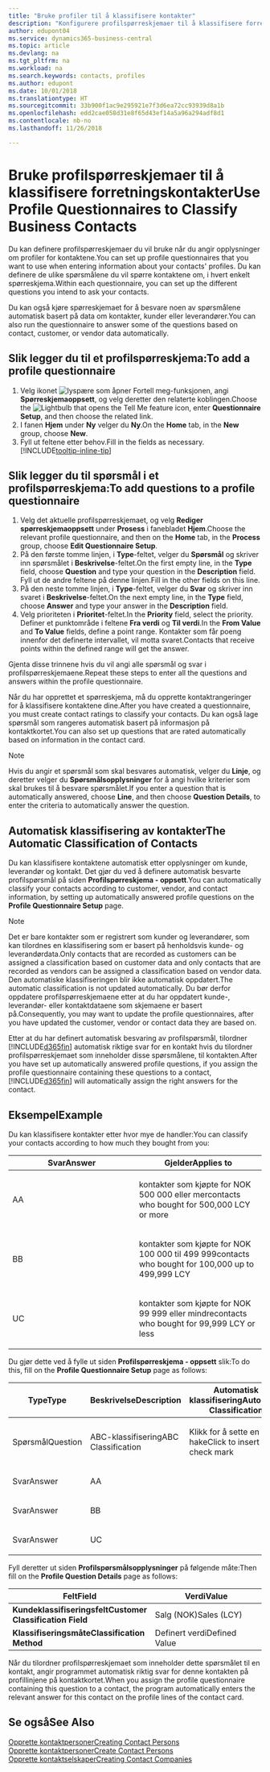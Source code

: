 ```yaml
---
title: "Bruke profiler til å klassifisere kontakter"
description: "Konfigurere profilspørreskjemaer til å klassifisere forretningskontaktene"
author: edupont04
ms.service: dynamics365-business-central
ms.topic: article
ms.devlang: na
ms.tgt_pltfrm: na
ms.workload: na
ms.search.keywords: contacts, profiles
ms.author: edupont
ms.date: 10/01/2018
ms.translationtype: HT
ms.sourcegitcommit: 33b900f1ac9e295921e7f3d6ea72cc93939d8a1b
ms.openlocfilehash: edd2cae058d31e8f65d43ef14a5a96a294adf8d1
ms.contentlocale: nb-no
ms.lasthandoff: 11/26/2018

---
```


# <a name="use-profile-questionnaires-to-classify-business-contacts"></a><span data-ttu-id="ba610-103">Bruke profilspørreskjemaer til å klassifisere forretningskontakter</span><span class="sxs-lookup"><span data-stu-id="ba610-103">Use Profile Questionnaires to Classify Business Contacts</span></span>
<span data-ttu-id="ba610-104">Du kan definere profilspørreskjemaer du vil bruke når du angir opplysninger om profiler for kontaktene.</span><span class="sxs-lookup"><span data-stu-id="ba610-104">You can set up profile questionnaires that you want to use when entering information about your contacts' profiles.</span></span> <span data-ttu-id="ba610-105">Du kan definere de ulike spørsmålene du vil spørre kontaktene om, i hvert enkelt spørreskjema.</span><span class="sxs-lookup"><span data-stu-id="ba610-105">Within each questionnaire, you can set up the different questions you intend to ask your contacts.</span></span>  

<span data-ttu-id="ba610-106">Du kan også kjøre spørreskjemaet for å besvare noen av spørsmålene automatisk basert på data om kontakter, kunder eller leverandører.</span><span class="sxs-lookup"><span data-stu-id="ba610-106">You can also run the questionnaire to answer some of the questions based on contact, customer, or vendor data automatically.</span></span>  

## <a name="to-add-a-profile-questionnaire"></a><span data-ttu-id="ba610-107">Slik legger du til et profilspørreskjema:</span><span class="sxs-lookup"><span data-stu-id="ba610-107">To add a profile questionnaire</span></span>
1.  <span data-ttu-id="ba610-108">Velg ikonet ![lyspære som åpner Fortell meg-funksjonen](media/ui-search/search_small.png "Fortell hva du vil gjøre"), angi **Spørreskjemaoppsett**, og velg deretter den relaterte koblingen.</span><span class="sxs-lookup"><span data-stu-id="ba610-108">Choose the ![Lightbulb that opens the Tell Me feature](media/ui-search/search_small.png "Tell me what you want to do") icon, enter **Questionnaire Setup**, and then choose the related link.</span></span>  
2.  <span data-ttu-id="ba610-109">I fanen **Hjem** under **Ny** velger du **Ny**.</span><span class="sxs-lookup"><span data-stu-id="ba610-109">On the **Home** tab, in the **New** group, choose **New**.</span></span>  
3.  <span data-ttu-id="ba610-110">Fyll ut feltene etter behov.</span><span class="sxs-lookup"><span data-stu-id="ba610-110">Fill in the fields as necessary.</span></span> [!INCLUDE[tooltip-inline-tip](includes/tooltip-inline-tip_md.md)]  

## <a name="to-add-questions-to-a-profile-questionnaire"></a><span data-ttu-id="ba610-111">Slik legger du til spørsmål i et profilspørreskjema:</span><span class="sxs-lookup"><span data-stu-id="ba610-111">To add questions to a profile questionnaire</span></span>
1.  <span data-ttu-id="ba610-112">Velg det aktuelle profilspørreskjemaet, og velg **Rediger spørreskjemaoppsett** under **Prosess** i fanebladet **Hjem**.</span><span class="sxs-lookup"><span data-stu-id="ba610-112">Choose the relevant profile questionnaire, and then on the **Home** tab, in the **Process** group, choose **Edit Questionnaire Setup**.</span></span>  
2.  <span data-ttu-id="ba610-113">På den første tomme linjen, i **Type**-feltet, velger du **Spørsmål** og skriver inn spørsmålet i **Beskrivelse**-feltet.</span><span class="sxs-lookup"><span data-stu-id="ba610-113">On the first empty line, in the **Type** field, choose **Question** and type your question in the **Description** field.</span></span> <span data-ttu-id="ba610-114">Fyll ut de andre feltene på denne linjen.</span><span class="sxs-lookup"><span data-stu-id="ba610-114">Fill in the other fields on this line.</span></span>  
3.  <span data-ttu-id="ba610-115">På den neste tomme linjen, i **Type**-feltet, velger du **Svar** og skriver inn svaret i **Beskrivelse**-feltet.</span><span class="sxs-lookup"><span data-stu-id="ba610-115">On the next empty line, in the **Type** field, choose **Answer** and type your answer in the **Description** field.</span></span>  
4.  <span data-ttu-id="ba610-116">Velg prioriteten i **Prioritet**-feltet.</span><span class="sxs-lookup"><span data-stu-id="ba610-116">In the **Priority** field, select the priority.</span></span> <span data-ttu-id="ba610-117">Definer et punktområde i feltene **Fra verdi** og **Til verdi**.</span><span class="sxs-lookup"><span data-stu-id="ba610-117">In the **From Value** and **To Value** fields, define a point range.</span></span> <span data-ttu-id="ba610-118">Kontakter som får poeng innenfor det definerte intervallet, vil motta svaret.</span><span class="sxs-lookup"><span data-stu-id="ba610-118">Contacts that receive points within the defined range will get the answer.</span></span>  

<span data-ttu-id="ba610-119">Gjenta disse trinnene hvis du vil angi alle spørsmål og svar i profilspørreskjemaene.</span><span class="sxs-lookup"><span data-stu-id="ba610-119">Repeat these steps to enter all the questions and answers within the profile questionnaire.</span></span>

<span data-ttu-id="ba610-120">Når du har opprettet et spørreskjema, må du opprette kontaktrangeringer for å klassifisere kontaktene dine.</span><span class="sxs-lookup"><span data-stu-id="ba610-120">After you have created a questionnaire, you must create contact ratings to classify your contacts.</span></span> <span data-ttu-id="ba610-121">Du kan også lage spørsmål som rangeres automatisk basert på informasjon på kontaktkortet.</span><span class="sxs-lookup"><span data-stu-id="ba610-121">You can also set up questions that are rated automatically based on information in the contact card.</span></span>  

> [!NOTE]
> <span data-ttu-id="ba610-122">Hvis du angir et spørsmål som skal besvares automatisk, velger du <STRONG>Linje</STRONG>, og deretter velger du <STRONG>Spørsmålsopplysninger</STRONG> for å angi hvilke kriterier som skal brukes til å besvare spørsmålet.</span><span class="sxs-lookup"><span data-stu-id="ba610-122">If you enter a question that is automatically answered, choose <STRONG>Line</STRONG>, and then choose <STRONG>Question Details</STRONG>, to enter the criteria to automatically answer the question.</span></span>

## <a name="the-automatic-classification-of-contacts"></a><span data-ttu-id="ba610-123">Automatisk klassifisering av kontakter</span><span class="sxs-lookup"><span data-stu-id="ba610-123">The Automatic Classification of Contacts</span></span>
<span data-ttu-id="ba610-124">Du kan klassifisere kontaktene automatisk etter opplysninger om kunde, leverandør og kontakt. Det gjør du ved å definere automatisk besvarte profilspørsmål på siden **Profilspørreskjema - oppsett**.</span><span class="sxs-lookup"><span data-stu-id="ba610-124">You can automatically classify your contacts according to customer, vendor, and contact information, by setting up automatically answered profile questions on the **Profile Questionnaire Setup** page.</span></span>  

> [!NOTE]
> <span data-ttu-id="ba610-125">Det er bare kontakter som er registrert som kunder og leverandører, som kan tilordnes en klassifisering som er basert på henholdsvis kunde- og leverandørdata.</span><span class="sxs-lookup"><span data-stu-id="ba610-125">Only contacts that are recorded as customers can be assigned a classification based on customer data and only contacts that are recorded as vendors can be assigned a classification based on vendor data.</span></span> <span data-ttu-id="ba610-126">Den automatiske klassifiseringen blir ikke automatisk oppdatert.</span><span class="sxs-lookup"><span data-stu-id="ba610-126">The automatic classification is not updated automatically.</span></span> <span data-ttu-id="ba610-127">Du bør derfor oppdatere profilspørreskjemaene etter at du har oppdatert kunde-, leverandør- eller kontaktdataene som skjemaene er basert på.</span><span class="sxs-lookup"><span data-stu-id="ba610-127">Consequently, you may want to update the profile questionnaires, after you have updated the customer, vendor or contact data they are based on.</span></span>  

<span data-ttu-id="ba610-128">Etter at du har definert automatisk besvaring av profilspørsmål, tilordner [!INCLUDE[d365fin](includes/d365fin_md.md)] automatisk riktige svar for en kontakt hvis du tilordner profilspørreskjemaet som inneholder disse spørsmålene, til kontakten.</span><span class="sxs-lookup"><span data-stu-id="ba610-128">After you have set up automatically answered profile questions, if you assign the profile questionnaire containing these questions to a contact, [!INCLUDE[d365fin](includes/d365fin_md.md)] will automatically assign the right answers for the contact.</span></span>  

## <a name="example"></a><span data-ttu-id="ba610-129">Eksempel</span><span class="sxs-lookup"><span data-stu-id="ba610-129">Example</span></span>
<span data-ttu-id="ba610-130">Du kan klassifisere kontakter etter hvor mye de handler:</span><span class="sxs-lookup"><span data-stu-id="ba610-130">You can classify your contacts according to how much they bought from you:</span></span>

<table>
<colgroup>
<col style="width: 50%" />
<col style="width: 50%" />
</colgroup>
<thead>
<tr class="header">
<th><span data-ttu-id="ba610-131"><strong>Svar</strong></span><span class="sxs-lookup"><span data-stu-id="ba610-131"><strong>Answer</strong></span></span></th>
<th><span data-ttu-id="ba610-132"><strong>Gjelder</strong></span><span class="sxs-lookup"><span data-stu-id="ba610-132"><strong>Applies to</strong></span></span></th>
</tr>
</thead>
<tbody>
<tr class="odd">
<td><p><span data-ttu-id="ba610-133">A</span><span class="sxs-lookup"><span data-stu-id="ba610-133">A</span></span></p></td>
<td><p><span data-ttu-id="ba610-134">kontakter som kjøpte for NOK 500 000 eller mer</span><span class="sxs-lookup"><span data-stu-id="ba610-134">contacts who bought for 500,000 LCY or more</span></span></p></td>
</tr>
<tr class="even">
<td><p><span data-ttu-id="ba610-135">B</span><span class="sxs-lookup"><span data-stu-id="ba610-135">B</span></span></p></td>
<td><p><span data-ttu-id="ba610-136">kontakter som kjøpte for NOK 100 000 til 499 999</span><span class="sxs-lookup"><span data-stu-id="ba610-136">contacts who bought for 100,000 up to 499,999 LCY</span></span></p></td>
</tr>
<tr class="odd">
<td><p><span data-ttu-id="ba610-137">U</span><span class="sxs-lookup"><span data-stu-id="ba610-137">C</span></span></p></td>
<td><p><span data-ttu-id="ba610-138">kontakter som kjøpte for NOK 99 999 eller mindre</span><span class="sxs-lookup"><span data-stu-id="ba610-138">contacts who bought for 99,999 LCY or less</span></span></p></td>
</tr>
</tbody>
</table>

<span data-ttu-id="ba610-139">Du gjør dette ved å fylle ut siden **Profilspørreskjema - oppsett** slik:</span><span class="sxs-lookup"><span data-stu-id="ba610-139">To do this, fill on the **Profile Questionnaire Setup** page as follows:</span></span>


<table>
<colgroup>
<col style="width: 20%" />
<col style="width: 20%" />
<col style="width: 20%" />
<col style="width: 20%" />
<col style="width: 20%" />
</colgroup>
<thead>
<tr class="header">
<th><span data-ttu-id="ba610-140"><strong>Type</strong></span><span class="sxs-lookup"><span data-stu-id="ba610-140"><strong>Type</strong></span></span></th>
<th><span data-ttu-id="ba610-141"><strong>Beskrivelse</strong></span><span class="sxs-lookup"><span data-stu-id="ba610-141"><strong>Description</strong></span></span></th>
<th><span data-ttu-id="ba610-142"><strong>Automatisk klassifisering</strong></span><span class="sxs-lookup"><span data-stu-id="ba610-142"><strong>Automatic Classification</strong></span></span></th>
<th><span data-ttu-id="ba610-143"><strong>Fra verdi</strong></span><span class="sxs-lookup"><span data-stu-id="ba610-143"><strong>From Value</strong></span></span></th>
<th><span data-ttu-id="ba610-144"><strong>Til verdi</strong></span><span class="sxs-lookup"><span data-stu-id="ba610-144"><strong>To Value</strong></span></span></th>
</tr>
</thead>
<tbody>
<tr class="odd">
<td><p><span data-ttu-id="ba610-145">Spørsmål</span><span class="sxs-lookup"><span data-stu-id="ba610-145">Question</span></span></p></td>
<td><p><span data-ttu-id="ba610-146">ABC-klassifisering</span><span class="sxs-lookup"><span data-stu-id="ba610-146">ABC Classification</span></span></p></td>
<td><p><span data-ttu-id="ba610-147">Klikk for å sette en hake</span><span class="sxs-lookup"><span data-stu-id="ba610-147">Click to insert a check mark</span></span></p></td>
<td><p> </p></td>
<td><p> </p></td>
</tr>
<tr class="even">
<td><p><span data-ttu-id="ba610-148">Svar</span><span class="sxs-lookup"><span data-stu-id="ba610-148">Answer</span></span></p></td>
<td><p><span data-ttu-id="ba610-149">A</span><span class="sxs-lookup"><span data-stu-id="ba610-149">A</span></span></p></td>
<td><p> </p></td>
<td><p><span data-ttu-id="ba610-150">500,000</span><span class="sxs-lookup"><span data-stu-id="ba610-150">500,000</span></span></p></td>
<td><p> </p></td>
</tr>
<tr class="odd">
<td><p><span data-ttu-id="ba610-151">Svar</span><span class="sxs-lookup"><span data-stu-id="ba610-151">Answer</span></span></p></td>
<td><p><span data-ttu-id="ba610-152">B</span><span class="sxs-lookup"><span data-stu-id="ba610-152">B</span></span></p></td>
<td><p> </p></td>
<td><p><span data-ttu-id="ba610-153">100,000</span><span class="sxs-lookup"><span data-stu-id="ba610-153">100,000</span></span></p></td>
<td><p><span data-ttu-id="ba610-154">499,999</span><span class="sxs-lookup"><span data-stu-id="ba610-154">499,999</span></span></p></td>
</tr>
<tr class="even">
<td><p><span data-ttu-id="ba610-155">Svar</span><span class="sxs-lookup"><span data-stu-id="ba610-155">Answer</span></span></p></td>
<td><p><span data-ttu-id="ba610-156">U</span><span class="sxs-lookup"><span data-stu-id="ba610-156">C</span></span></p></td>
<td><p> </p></td>
<td><p> </p></td>
<td><p><span data-ttu-id="ba610-157">99,999</span><span class="sxs-lookup"><span data-stu-id="ba610-157">99,999</span></span></p></td>
</tr>
</tbody>
</table>

<span data-ttu-id="ba610-158">Fyll deretter ut siden **Profilspørsmålsopplysninger** på følgende måte:</span><span class="sxs-lookup"><span data-stu-id="ba610-158">Then fill on the **Profile Question Details** page as follows:</span></span>
<table>
<colgroup>
<col style="width: 50%" />
<col style="width: 50%" />
</colgroup>
<thead>
<tr class="header">
<th><span data-ttu-id="ba610-159"><strong>Felt</strong></span><span class="sxs-lookup"><span data-stu-id="ba610-159"><strong>Field</strong></span></span></th>
<th><span data-ttu-id="ba610-160"><strong>Verdi</strong></span><span class="sxs-lookup"><span data-stu-id="ba610-160"><strong>Value</strong></span></span></th>
</tr>
</thead>
<tbody>
<tr>
<td><span data-ttu-id="ba610-161"><strong>Kundeklassifiseringsfelt</strong></span><span class="sxs-lookup"><span data-stu-id="ba610-161"><strong>Customer Classification Field</strong></span></span></td>
<td><span data-ttu-id="ba610-162"><emphasis>Salg (NOK)</emphasis></span><span class="sxs-lookup"><span data-stu-id="ba610-162"><emphasis>Sales (LCY)</emphasis></span></span></td>
</tr>
<tr>
<td><span data-ttu-id="ba610-163"><strong>Klassifiseringsmåte</strong></span><span class="sxs-lookup"><span data-stu-id="ba610-163"><strong>Classification Method</strong></span></span></td>
<td><span data-ttu-id="ba610-164"><emphasis>Definert verdi</emphasis></span><span class="sxs-lookup"><span data-stu-id="ba610-164"><emphasis>Defined Value</emphasis></span></span></td>
</tr>
</tbody>
</table>

<span data-ttu-id="ba610-165">Når du tilordner profilspørreskjemaet som inneholder dette spørsmålet til en kontakt, angir programmet automatisk riktig svar for denne kontakten på profillinjene på kontaktkortet.</span><span class="sxs-lookup"><span data-stu-id="ba610-165">When you assign the profile questionnaire containing this question to a contact, the program automatically enters the relevant answer for this contact on the profile lines of the contact card.</span></span>

## <a name="see-also"></a><span data-ttu-id="ba610-166">Se også</span><span class="sxs-lookup"><span data-stu-id="ba610-166">See Also</span></span>
[<span data-ttu-id="ba610-167">Opprette kontaktpersoner</span><span class="sxs-lookup"><span data-stu-id="ba610-167">Creating Contact Persons</span></span>](marketing-create-contact-persons.md)  
[<span data-ttu-id="ba610-168">Opprette kontaktpersoner</span><span class="sxs-lookup"><span data-stu-id="ba610-168">Create Contact Persons</span></span>](marketing-how-create-contact-persons.md)  
[<span data-ttu-id="ba610-169">Opprette kontaktselskaper</span><span class="sxs-lookup"><span data-stu-id="ba610-169">Creating Contact Companies</span></span>](marketing-create-contact-companies.md)  

